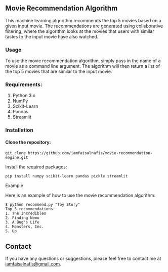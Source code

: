 ## Movie Recommendation Algorithm

This machine learning algorithm recommends the top 5 movies based on a given input movie. The recommendations are generated using collaborative filtering, where the algorithm looks at the movies that users with similar tastes to the input movie have also watched.

### Usage

To use the movie recommendation algorithm, simply pass in the name of a movie as a command line argument. The algorithm will then return a list of the top 5 movies that are similar to the input movie.

### Requirements:

1. Python 3.x
2. NumPy
3. Scikit-Learn
4. Pandas
5. Streamlit


### Installation

#### Clone the repository:

```git clone https://github.com/iamfaisalnafis/movie-recommendation-engine.git```

Install the required packages:

```pip install numpy scikit-learn pandas pickle streamlit```

Example

Here is an example of how to use the movie recommendation algorithm:


```
$ python recommend.py "Toy Story"
Top 5 recommendations:
1. The Incredibles
2. Finding Nemo
3. A Bug's Life
4. Monsters, Inc.
5. Up
```

## Contact
If you have any questions or suggestions, please feel free to contact me at iamfaisalnafis@gmail.com.
